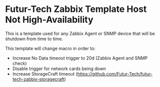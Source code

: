 # Futur-Tech Zabbix Template Host Not High-Availability
This is a template used for any Zabbix Agent or SNMP device that will be shutdown from time to time.

This template will change macro in order to:
- Increase No Data timeout trigger to 20d (Zabbix Agent and SNMP check)
- Disable trigger for network cards being down
- Increase StorageCraft timeout  (https://github.com/Futur-Tech/futur-tech-zabbix-storagecraft)